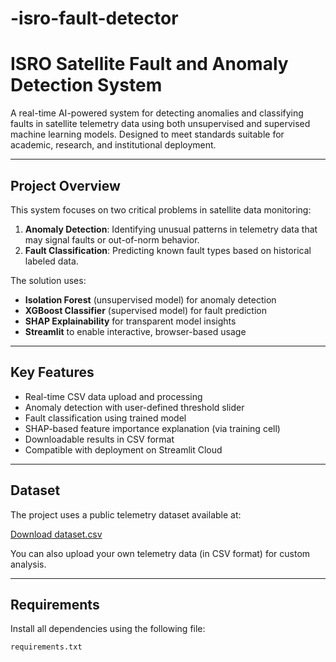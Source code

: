 # -isro-fault-detector

# ISRO Satellite Fault and Anomaly Detection System

A real-time AI-powered system for detecting anomalies and classifying faults in satellite telemetry data using both unsupervised and supervised machine learning models. Designed to meet standards suitable for academic, research, and institutional deployment.

---

## Project Overview

This system focuses on two critical problems in satellite data monitoring:

1. **Anomaly Detection**: Identifying unusual patterns in telemetry data that may signal faults or out-of-norm behavior.
2. **Fault Classification**: Predicting known fault types based on historical labeled data.

The solution uses:
- **Isolation Forest** (unsupervised model) for anomaly detection
- **XGBoost Classifier** (supervised model) for fault prediction
- **SHAP Explainability** for transparent model insights
- **Streamlit** to enable interactive, browser-based usage

---

## Key Features

- Real-time CSV data upload and processing
- Anomaly detection with user-defined threshold slider
- Fault classification using trained model
- SHAP-based feature importance explanation (via training cell)
- Downloadable results in CSV format
- Compatible with deployment on Streamlit Cloud

---

## Dataset

The project uses a public telemetry dataset available at:

[Download dataset.csv](https://zenodo.org/record/12588359/files/dataset.csv)

You can also upload your own telemetry data (in CSV format) for custom analysis.

---

## Requirements

Install all dependencies using the following file:

`requirements.txt`


